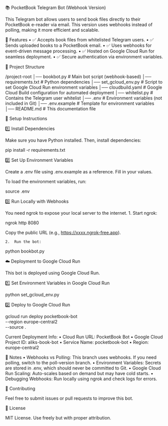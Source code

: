 📚 PocketBook Telegram Bot (Webhook Version)

This Telegram bot allows users to send book files directly to their PocketBook e-reader via email. This version uses webhooks instead of polling, making it more efficient and scalable.

🚀 Features
	•	✅ Accepts book files from whitelisted Telegram users.
	•	✅ Sends uploaded books to a PocketBook email.
	•	✅ Uses webhooks for event-driven message processing.
	•	✅ Hosted on Google Cloud Run for seamless deployment.
	•	✅ Secure authentication via environment variables.

📂 Project Structure

/project-root
│── bookbot.py               # Main bot script (webhook-based)
│── requirements.txt         # Python dependencies
│── set_gcloud_env.py        # Script to set Google Cloud Run environment variables
│── cloudbuild.yaml          # Google Cloud Build configuration for automated deployment
│── whitelist.py             # Contains the Telegram user whitelist
│── .env                     # Environment variables (not included in Git)
│── .env.example             # Template for environment variables
│── README.md                # This documentation file

🔧 Setup Instructions

1️⃣ Install Dependencies

Make sure you have Python installed. Then, install dependencies:

pip install -r requirements.txt

2️⃣ Set Up Environment Variables

Create a .env file using .env.example as a reference. Fill in your values.

To load the environment variables, run:

source .env

3️⃣ Run Locally with Webhooks

You need ngrok to expose your local server to the internet.
	1.	Start ngrok:

ngrok http 8080

Copy the public URL (e.g., https://xxxx.ngrok-free.app).

	2.	Run the bot:

python bookbot.py

☁️ Deployment to Google Cloud Run

This bot is deployed using Google Cloud Run.

1️⃣ Set Environment Variables in Google Cloud Run

python set_gcloud_env.py

2️⃣ Deploy to Google Cloud Run

gcloud run deploy pocketbook-bot \
  --region europe-central2 \
  --source .

Current Deployment Info:
	•	Cloud Run URL: PocketBook Bot
	•	Google Cloud Project ID: aliks-book-bot
	•	Service Name: pocketbook-bot
	•	Region: europe-central2

📝 Notes
	•	Webhooks vs Polling: This branch uses webhooks. If you need polling, switch to the poll-version branch.
	•	Environment Variables: Secrets are stored in .env, which should never be committed to Git.
	•	Google Cloud Run Scaling: Auto-scales based on demand but may have cold starts.
	•	Debugging Webhooks: Run locally using ngrok and check logs for errors.

📢 Contributing

Feel free to submit issues or pull requests to improve this bot.

📜 License

MIT License. Use freely but with proper attribution.

